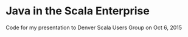 # Java in the Scala Enterprise 

Code for my presentation to Denver Scala Users Group on Oct 6, 2015

